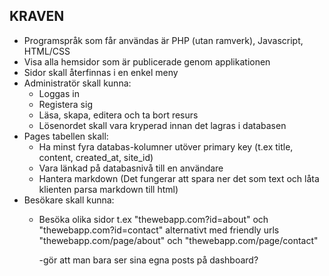 ## KRAVEN

+ Programspråk som får användas är PHP (utan ramverk), Javascript, HTML/CSS
+ Visa alla hemsidor som är publicerade genom applikationen
+ Sidor skall återfinnas i en enkel meny
+ Administratör skall kunna:
    + Loggas in
    + Registera sig
    + Läsa, skapa, editera och ta bort resurs
    + Lösenordet skall vara kryperad innan det lagras i databasen
+ Pages tabellen skall:
    + Ha minst fyra databas-kolumner utöver primary key (t.ex title, content, created_at, site_id)
    + Vara länkad på databasnivå till en användare
    + Hantera markdown (Det fungerar att spara ner det som text och låta klienten parsa markdown till html)
+ Besökare skall kunna:
    + Besöka olika sidor t.ex "thewebapp.com?id=about" och "thewebapp.com?id=contact" alternativt med friendly urls 
        "thewebapp.com/page/about" och "thewebapp.com/page/contact"


        -gör att man bara ser sina egna posts på dashboard?